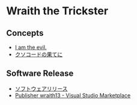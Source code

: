 # Wraith the Trickster

## Concepts

- [I am the evil.](https://wraith13.github.io/writing/?etc%2Fi.am.the.evil.md)
- [クソコードの果てに](https://wraith13.github.io/writing/?programming%2Ffxxking.code.md)

## Software Release

- [ソフトウェアリリース](https://twitter.com/i/events/885896995545661440)
- [Publisher wraith13 - Visual Studio Marketplace](https://marketplace.visualstudio.com/publishers/wraith13)
